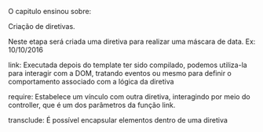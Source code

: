 O capitulo ensinou sobre:

Criação de diretivas.

Neste etapa será criada uma diretiva para realizar uma máscara de data.
Ex: 10/10/2016


link: Executada depois do template ter sido compilado, podemos utiliza-la para
interagir com a DOM, tratando eventos ou mesmo para definir o comportamento
associado com a lógica da diretiva

require: Estabelece um vínculo com outra diretiva, interagindo por meio do
controller, que é um dos parâmetros da função link.

transclude: É possível encapsular elementos dentro de uma diretiva
